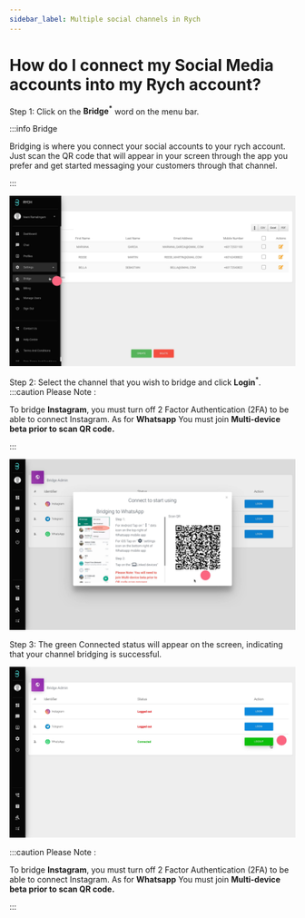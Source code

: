 ```yaml
---
sidebar_label: Multiple social channels in Rych
---
```


# How do I connect my Social Media accounts into my Rych account?

Step 1: Click on the **Bridge<sup>\*</sup>** word on the menu bar.

:::info Bridge

Bridging is where you connect your social accounts to your rych account. Just scan the QR code that will appear in your screen through the app you prefer and get started messaging your customers through that channel.

:::


![image info](../../../static/img/q3/step1.jpg)

Step 2: Select the channel that you wish to bridge and click **Login**<sup>\*</sup>. 
:::caution Please Note :

 To bridge **Instagram**, you must turn off 2 Factor Authentication (2FA) to be able to connect Instagram. As for **Whatsapp** You must join **Multi-device beta prior to scan QR code.**

:::

![image info](../../../static/img/q3/step2.jpg)

Step 3: The green Connected status will appear on the screen, indicating that your channel bridging is successful.

![image info](../../../static/img/q3/step3.jpg)

:::caution Please Note :

To bridge **Instagram**, you must turn off 2 Factor Authentication (2FA) to be able to connect Instagram. As for **Whatsapp** You must join **Multi-device beta prior to scan QR code.**

:::